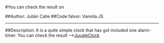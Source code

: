 #You can check the result on

##Author: Julián Calle
##Code falvor: Vannila.JS

---

##Description:
It is a quite simple clock that has got included one alarm-timer.
You can check the result -->[JuugleClock](https://juugleclock.vercel.app/)
